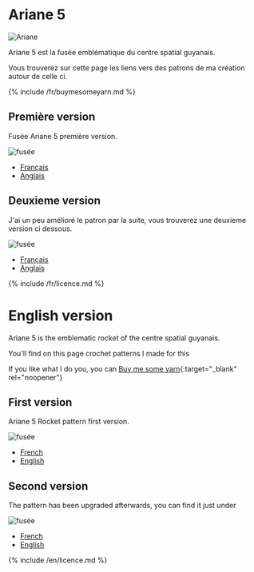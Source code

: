 # Ariane 5

![Ariane](../../media/ArianeKourou.jpg)

Ariane 5 est la fusée emblématique du centre spatial guyanais.

Vous trouverez sur cette page les liens vers des patrons de ma création autour de celle ci.

{% include /fr/buymesomeyarn.md %}

## Première version

Fusée Ariane 5 première version.

![fusée](../../media/patterns/ariane5/v1/fusee.jpg)

* [Français](./v1/fr/Ariane5.md)
* [Anglais](./v1/en/Ariane5.md)

## Deuxieme version

J'ai un peu amélioré le patron par la suite, vous trouverez une deuxieme version ci dessous.

![fusée](../../media/patterns/ariane5/v2/fusee.jpg)

* [Français](./v2/fr/Ariane5.md)
* [Anglais](./v2/en/Ariane5.md)

{% include /fr/licence.md %}

# English version

Ariane 5 is the emblematic rocket of the centre spatial guyanais.

You'll find on this page crochet patterns I made for this

If you like what I do you, you can [Buy me some yarn](https://buymeacoffee.com/inuitcrochet){:target="_blank" rel="noopener"}

## First version

Ariane 5 Rocket pattern first version.

![fusée](../../media/patterns/ariane5/v1/fusee.jpg)

* [French](./v1/fr/Ariane5.md)
* [English](./v1/en/Ariane5.md)

## Second version

The pattern has been upgraded afterwards, you can find it just under

![fusée](../../media/patterns/ariane5/v2/fusee.jpg)

* [French](./v2/fr/Ariane5.md)
* [English](./v2/en/Ariane5.md)

{% include /en/licence.md %}
